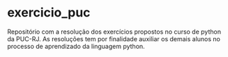 # exercicio_puc
Repositório com a resolução dos exercícios propostos no curso de python da PUC-RJ. As resoluções tem por finalidade auxiliar os demais alunos no processo de aprendizado da linguagem python.
